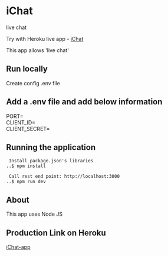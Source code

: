 # iChat
live chat 

Try with Heroku live app - [iChat](https://ichat-app-v1.herokuapp.com/)

This app allows 'live chat'

## Run locally
Create config .env file

## Add a .env file and add below information
PORT=<br />
CLIENT_ID=<br />
CLIENT_SECRET=<br />

## Running the application
```
 Install package.json's libraries
..$ npm install

 Call rest end point: http://localhost:3000
..$ npm run dev
```

## About
This app uses Node JS

## Production Link on Heroku
[iChat-app](https://ichat-app-v1.herokuapp.com/)
